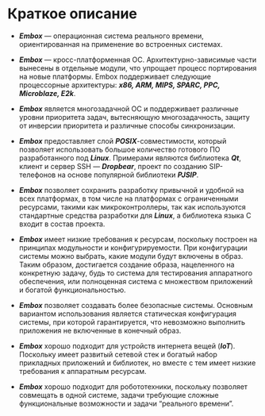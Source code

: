
# Краткое описание
* ***Embox*** — операционная система реального времени, ориентированная на применение во встроенных системах.

* ***Embox*** — кросс-платформенная ОС. Архитектурно-зависимые части вынесены в отдельные модули, что упрощает процесс портирования на новые платформы. Embox поддерживает следующие процессорные архитектуры: ***x86, ARM, MIPS, SPARC, PPC,  Microblaze, E2k***.

* ***Embox*** является многозадачной ОС и поддерживает различные уровни приоритета задач, вытесняющую многозадачность, защиту от инверсии приоритета и различные способы синхронизации.

* ***Embox*** предоставляет слой ***POSIX***-совместимости, который позволяет использовать большое количество готового ПО разработанного под ***Linux***. Примерами являются библиотека ***Qt***, клиент и сервер SSH — ***Dropbear***, проект по созданию SIP-телефонов на основе популярной библиотеки ***PJSIP***.

* ***Embox*** позволяет сохранить разработку привычной и удобной на всех платформах, в том числе на платформах с ограниченными ресурсами, такими как микроконтроллеры, так как используются стандартные средства разработки для ***Linux***, а библиотека языка С входит в состав проекта.

* ***Embox*** имеет низкие требования к ресурсам, поскольку построен на принципах модульности и конфигурируемости. При конфигурации системы можно выбрать, какие модули будут включены в образ. Таким образом, достигается создание образа, нацеленного на конкретную задачу, будь то система для тестирования аппаратного обеспечения, или полноценная система с множеством приложений и богатой функциональностью.

* ***Embox*** позволяет создавать более безопасные системы. Основным вариантом использования является статическая конфигурация системы, при которой гарантируется, что невозможно выполнить приложения не включенные в конечный образ.

* ***Embox*** хорошо подходит для устройств интернета вещей (***IoT***). Поскольку имеет развитый сетевой стек и богатый набор прикладных приложений и библиотек, но вместе с тем имеет низкие требования к аппаратным ресурсам.

* ***Embox*** хорошо подходит для робототехники, поскольку позволяет совмещать в одной системе, задачи требующие сложные функциональные возможности и задачи “реального времени”.
